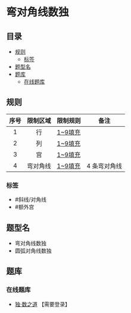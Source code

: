 # 弯对角线数独
<!-- START doctoc generated TOC please keep comment here to allow auto update -->
<!-- DON'T EDIT THIS SECTION, INSTEAD RE-RUN doctoc TO UPDATE -->
## 目录

- [规则](#%E8%A7%84%E5%88%99)
  - [标签](#%E6%A0%87%E7%AD%BE)
- [题型名](#%E9%A2%98%E5%9E%8B%E5%90%8D)
- [题库](#%E9%A2%98%E5%BA%93)
  - [在线题库](#%E5%9C%A8%E7%BA%BF%E9%A2%98%E5%BA%93)

<!-- END doctoc generated TOC please keep comment here to allow auto update -->

## 规则

| 序号  | 限制区域 | 限制规则    | 备注      |
|:---:|:----:|:--------|---------|
|  1  |  行   | [1~9填充] |         |
|  2  |  列   | [1~9填充] |         |
|  3  |  宫   | [1~9填充] |         |
|  4  | 弯对角线 | [1~9填充] | 4 条弯对角线 |

### 标签

- #斜线/对角线
- #额外宫

## 题型名

- 弯对角线数独
- 圆弧对角线数独

## 题库

### 在线题库

- [独·数之道](http://www.sudokufans.org.cn/lx/game.index.php?type=x4) 【需要登录】

[1~9填充]: ../../../../../rules/rules.md#1to9填充
